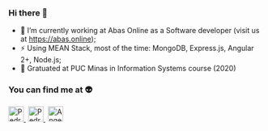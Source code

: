 ### Hi there 👋

- 🔭 I’m currently working at Abas Online as a Software developer (visit us at https://abas.online);
- ⚡ Using MEAN Stack, most of the time: MongoDB, Express.js, Angular 2+, Node.js;
- 🎒 Gratuated at PUC Minas in Information Systems course (2020)

### You can find me at :alien:

<p>
  <a href="https://www.linkedin.com/in/pedrohf360/">
    <img src="https://www.vectorlogo.zone/logos/linkedin/linkedin-icon.svg" alt="Pedro H. Ferreira Fonseca LinkedIn Profile" height="30" width="30">
  </a>

  <a style="margin-left: 5px" href="https://stackoverflow.com/users/11858808/pedro-h?tab=profile">
    <img src="https://www.vectorlogo.zone/logos/stackoverflow/stackoverflow-icon.svg" alt="Pedro H. Ferreira Fonseca Stack Overflow Profile" height="30" width="30">
  </a>
  
  <a style="margin-left: 5px" href="https://stackshare.io/pedrohf360">
    <img src="https://cdn.worldvectorlogo.com/logos/stackshare.svg" alt="Angel Santiago Jaime Zavala's StackShare Profile" height="30" width="30">
  </a>
</p>
